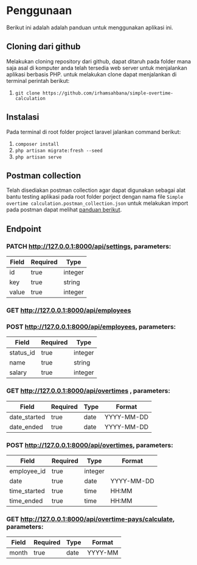# Penggunaan

Berikut ini adalah adalah panduan untuk menggunakan aplikasi ini.

## Cloning dari github
Melakukan cloning repository dari github, dapat ditaruh pada folder mana saja asal di komputer anda telah tersedia web server untuk menjalankan aplikasi berbasis PHP. untuk melakukan clone dapat menjalankan di terminal perintah berikut:
1. `git clone https://github.com/irhamsahbana/simple-overtime-calculation`

## Instalasi
Pada terminal di root folder project laravel jalankan command berikut:
1. `composer install`
2. `php artisan migrate:fresh --seed`
3. `php artisan serve`

## Postman collection
Telah disediakan postman collection agar dapat digunakan sebagai alat bantu testing aplikasi pada root folder porject dengan nama file `Simple overtime calculation.postman_collection.json` untuk melakukan import pada postman dapat melihat [panduan berikut](https://pojokqa.wordpress.com/2020/12/10/api-testing-dengan-postman-2/).

## Endpoint
### **PATCH http://127.0.0.1:8000/api/settings**,  **parameters**:
 
|Field| Required | Type|
|--|--|--|
| id | true | integer|
| key | true | string|
| value| true | integer|


### **GET http://127.0.0.1:8000/api/employees** 

### **POST http://127.0.0.1:8000/api/employees**, **parameters**:

|Field| Required | Type|
|--|--|--|
| status_id| true | integer|
| name| true | string|
| salary| true | integer|

### **GET http://127.0.0.1:8000/api/overtimes** , **parameters**:

|Field| Required | Type| Format
|--|--|--|--|
| date_started | true | date|YYYY-MM-DD|
| date_ended | true | date|YYYY-MM-DD|

### **POST http://127.0.0.1:8000/api/overtimes**, **parameters**:

|Field| Required | Type| Format
|--|--|--|--|
| employee_id| true | integer|
| date | true | date|YYYY-MM-DD|
| time_started | true | time|HH:MM|
| time_ended | true | time|HH:MM|

### **GET http://127.0.0.1:8000/api/overtime-pays/calculate**, **parameters**:

|Field| Required | Type| Format
|--|--|--|--|
| month | true | date|YYYY-MM

